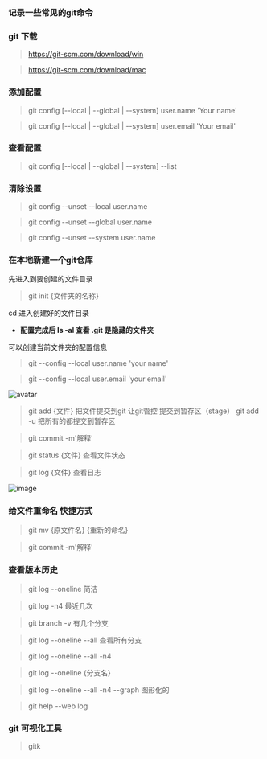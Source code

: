 ### 记录一些常见的git命令
### git 下载
> https://git-scm.com/download/win

> https://git-scm.com/download/mac

### 添加配置
> git config [--local | --global | --system] user.name 'Your name'

> git config [--local | --global | --system] user.email 'Your email'

### 查看配置
> git config  [--local | --global | --system] --list

### 清除设置
> git config --unset --local user.name

> git config --unset --global user.name

> git config --unset --system user.name

### 在本地新建一个git仓库
先进入到要创建的文件目录
> git init {文件夹的名称}

 cd 进入创建好的文件目录
 * **配置完成后 ls  -al 查看  .git 是隐藏的文件夹**

可以创建当前文件夹的配置信息
> git --config --local user.name 'your name'

> git --config --local user.email 'your email'

![avatar](https://imgchr.com/i/E1GPnP)

> git add {文件} 把文件提交到git  让git管控 提交到暂存区（stage）
> git add -u 把所有的都提交到暂存区

> git commit -m'解释'

> git status {文件} 查看文件状态

> git log {文件} 查看日志

![image](8A9140E4ACF8428CA374FA499D0885EF)

### 给文件重命名 快捷方式
> git mv {原文件名} {重新的命名}

> git commit -m'解释'

### 查看版本历史
> git log --oneline 简洁

> git log -n4 最近几次

> git branch -v 有几个分支

> git log --oneline --all 查看所有分支

> git log --oneline --all -n4

> git log --oneline {分支名}

> git log --oneline --all -n4 --graph 图形化的

> git help --web log 

### git 可视化工具
> gitk



